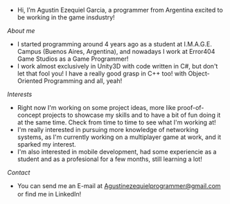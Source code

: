 - Hi, I’m Agustin Ezequiel Garcia, a programmer from Argentina excited to be working in the game insdustry!

*About me*
- I started programming around 4 years ago as a student at I.M.A.G.E. Campus (Buenos Aires, Argentina), and nowadays I work at Error404 Game Studios as a Game Programmer!
- I work almost exclusively in Unity3D with code written in C#, but don't let that fool you! I have a really good grasp in C++ too! with Object-Oriented Programming and all, yeah!

*Interests*
- Right now I'm working on some project ideas, more like proof-of-concept projects to showcase my skills and to have a bit of fun doing it at the same time. Check from time to time to see what I'm working at!
- I'm really interested in pursuing more knowledge of networking systems, as I'm currently working on a multiplayer game at work, and it sparked my interest.
- I'm also interested in mobile development, had some experiencie as a student and as a profesional for a few months, still learning a lot!

*Contact*
- You can send me an E-mail at Agustinezequielprogrammer@gmail.com or find me in LinkedIn! <a href="https://www.linkedin.com/in/agustin-ezequiel-garcia-junior-game-programmer/"><img height="16" width="16" src="https://unpkg.com/simple-icons@latest/icons/linkedin.svg" /> </a>

<!---
Agustin-E-Garcia/Agustin-E-Garcia is a ✨ special ✨ repository because its `README.md` (this file) appears on your GitHub profile.
You can click the Preview link to take a look at your changes.
--->
